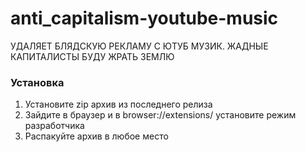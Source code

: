 # anti_capitalism-youtube-music
УДАЛЯЕТ БЛЯДСКУЮ РЕКЛАМУ С ЮТУБ МУЗИК. ЖАДНЫЕ КАПИТАЛИСТЫ БУДУ ЖРАТЬ ЗЕМЛЮ

### Установка 
1. Установите zip архив из последнего релиза
2. Зайдите в браузер и в browser://extensions/ установите режим разработчика 
3. Распакуйте архив в любое место
